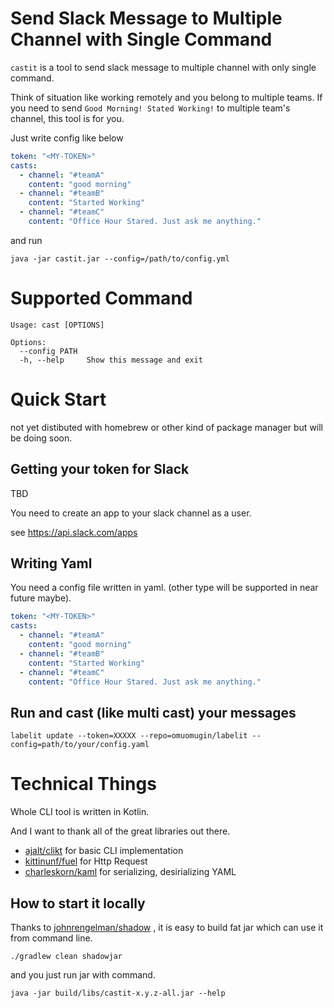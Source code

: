 # Send Slack Message to Multiple Channel with Single Command

`castit` is a tool to send slack message to multiple channel with only single command. 

Think of situation like working remotely and you belong to multiple teams.
If you need to send `Good Morning! Stated Working!` to multiple team's channel, this tool is for you.

Just write config like below

```yaml
token: "<MY-TOKEN>"
casts:
  - channel: "#teamA"
    content: "good morning"
  - channel: "#teamB"
    content: "Started Working"
  - channel: "#teamC"
    content: "Office Hour Stared. Just ask me anything."
```

and run

```
java -jar castit.jar --config=/path/to/config.yml
```

# Supported Command

```shell
Usage: cast [OPTIONS]

Options:
  --config PATH
  -h, --help     Show this message and exit
```

# Quick Start
not yet distibuted with homebrew or other kind of package manager but will be doing soon.

## Getting your token for Slack
TBD

You need to create an app to your slack channel as a user.

see https://api.slack.com/apps

## Writing Yaml

You need a config file written in yaml. (other type will be supported in near future maybe).

```yaml
token: "<MY-TOKEN>"
casts:
  - channel: "#teamA"
    content: "good morning"
  - channel: "#teamB"
    content: "Started Working"
  - channel: "#teamC"
    content: "Office Hour Stared. Just ask me anything."
```

## Run and cast (like multi cast) your messages

```shell
labelit update --token=XXXXX --repo=omuomugin/labelit --config=path/to/your/config.yaml
```

# Technical Things

Whole CLI tool is written in Kotlin.

And I want to thank all of the great libraries out there.

- [ajalt/clikt](https://github.com/ajalt/clikt) for basic CLI implementation
- [kittinunf/fuel](https://github.com/kittinunf/fuel) for Http Request
- [charleskorn/kaml](https://github.com/charleskorn/kaml) for serializing, desirializing YAML
  

## How to start it locally

Thanks to [johnrengelman/shadow](https://github.com/johnrengelman/shadow) , it is easy to build fat jar which can use it from command line.

```shell
./gradlew clean shadowjar
```

and you just run jar with command.

```shell
java -jar build/libs/castit-x.y.z-all.jar --help
```